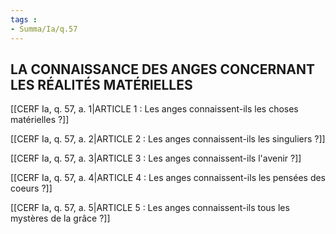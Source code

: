 ```yaml
---
tags : 
- Summa/Ia/q.57
---
```


## LA CONNAISSANCE DES ANGES CONCERNANT LES RÉALITÉS MATÉRIELLES

[[CERF Ia, q. 57, a. 1|ARTICLE 1 : Les anges connaissent-ils les choses matérielles ?]]

[[CERF Ia, q. 57, a. 2|ARTICLE 2 : Les anges connaissent-ils les singuliers ?]]

[[CERF Ia, q. 57, a. 3|ARTICLE 3 : Les anges connaissent-ils l'avenir ?]]

[[CERF Ia, q. 57, a. 4|ARTICLE 4 : Les anges connaissent-ils les pensées des coeurs ?]]

[[CERF Ia, q. 57, a. 5|ARTICLE 5 : Les anges connaissent-ils tous les mystères de la grâce ?]]


